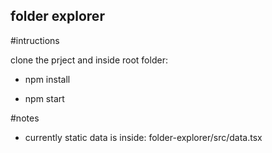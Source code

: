 ## folder explorer

#intructions

clone the prject and inside root folder:

- npm install

- npm start

#notes

- currently static data is inside: folder-explorer/src/data.tsx
